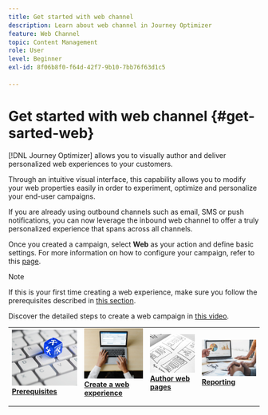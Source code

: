 ```yaml
---
title: Get started with web channel
description: Learn about web channel in Journey Optimizer
feature: Web Channel
topic: Content Management
role: User
level: Beginner
exl-id: 8f06b8f0-f64d-42f7-9b10-7bb76f63d1c5

---
```

# Get started with web channel {#get-sarted-web}

[!DNL Journey Optimizer] allows you to visually author and deliver personalized web experiences to your customers.

Through an intuitive visual interface, this capability allows you to modify your web properties easily in order to experiment, optimize and personalize your end-user campaigns.

If you are already using outbound channels such as email, SMS or push notifications, you can now leverage the inbound web channel to offer a truly personalized experience that spans across all channels.

Once you created a campaign, select **Web** as your action and define basic settings. For more information on how to configure your campaign, refer to this [page](../campaigns/create-campaign.md#configure).

>[!NOTE]
>
>If this is your first time creating a web experience, make sure you follow the prerequisites described in [this section](web-prerequisites.md).

Discover the detailed steps to create a web campaign in [this video](create-web.md#video).

<table style="table-layout:fixed"><tr style="border: 0;">
<td>
<a href="web-prerequisites.md">
<img alt="Lead" src="../assets/do-not-localize/web-prerequisites.jpg">
</a>
<div><a href="web-prerequisites.md"><strong>Prerequisites</strong>
</div>
<p>
</td>
<td>
<a href="create-web.md">
<img alt="Infrequent" src="../assets/do-not-localize/web-create.jpg">
</a>
<div>
<a href="create-web.md"><strong>Create a web experience</strong></a>
</div>
<p></td>
<td>
<a href="edit-web-content.md">
<img alt="Validation" src="../assets/do-not-localize/web-design.jpg">
</a>
<div>
<a href="edit-web-content.md"><strong>Author web pages</strong></a>
</div>
<p>
</td>
<td>
<a href="monitor-web-campaigns.md">
<img alt="Validation" src="../assets/do-not-localize/web-reporting.jpg">
</a>
<div>
<a href="monitor-web-campaigns.md"><strong>Reporting</strong></a>
</div>
<p>
</td>
</tr></table>


